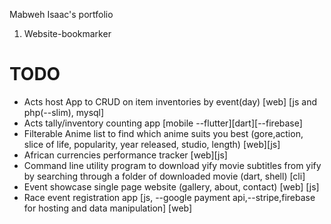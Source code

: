 Mabweh Isaac's portfolio

1. Website-bookmarker

# TODO
- Acts host App to CRUD on item inventories by event(day) [web] [js and php(--slim), mysql]
- Acts tally/inventory counting app [mobile --flutter][dart][--firebase]
- Filterable Anime list to find which anime suits you best (gore,action, slice of life, popularity, year released, studio, length) [web][js]
- African currencies performance tracker [web][js]
- Command line utility program to download yify movie subtitles from yify by searching through a folder of downloaded movie (dart, shell) [cli]
- Event showcase single page website (gallery, about, contact) [web] [js]
- Race event registration app [js, --google payment api,--stripe,firebase for hosting and data manipulation] [web]
